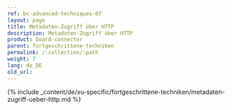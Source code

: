 ```yaml
---
ref: bc-advanced-techniques-07
layout: page
title: Metadaten-Zugriff über HTTP
description: Metadaten-Zugriff über HTTP
product: board-connector
parent: fortgeschrittene-techniken
permalink: /:collection/:path
weight: 7
lang: de_DE
old_url: 
---
```


{% include _content/de/xu-specific/fortgeschrittene-techniken/metadaten-zugriff-ueber-http.md %}